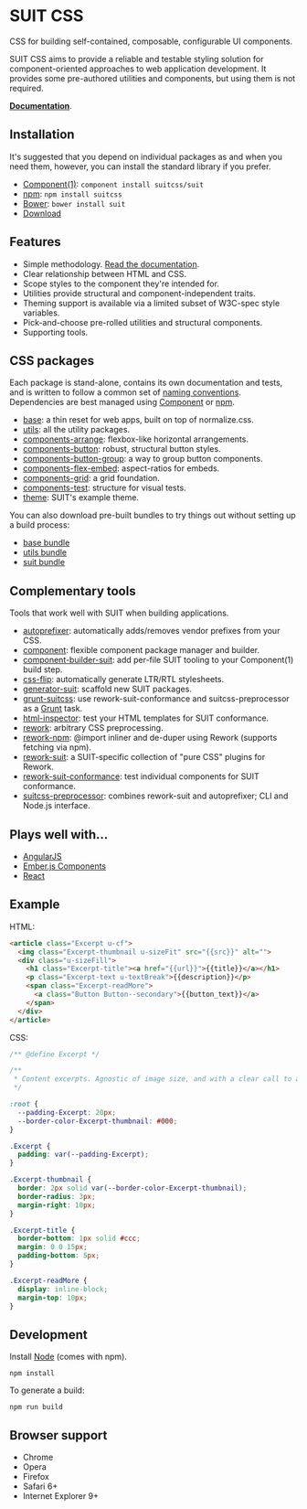# SUIT CSS

CSS for building self-contained, composable, configurable UI components.

SUIT CSS aims to provide a reliable and testable styling solution for
component-oriented approaches to web application development. It provides some
pre-authored utilities and components, but using them is not required.

**[Documentation](doc/README.md)**.

## Installation

It's suggested that you depend on individual packages as and when you need
them, however, you can install the standard library if you prefer.

* [Component(1)](https://github.com/component/component): `component install suitcss/suit`
* [npm](https://www.npmjs.org/): `npm install suitcss`
* [Bower](http://bower.io/): `bower install suit`
* [Download](https://github.com/suitcss/suit/releases)

## Features

* Simple methodology. [Read the documentation](doc/README.md).
* Clear relationship between HTML and CSS.
* Scope styles to the component they're intended for.
* Utilities provide structural and component-independent traits.
* Theming support is available via a limited subset of W3C-spec style variables.
* Pick-and-choose pre-rolled utilities and structural components.
* Supporting tools.

## CSS packages

Each package is stand-alone, contains its own documentation and tests, and is
written to follow a common set of [naming
conventions](doc/naming-conventions.md). Dependencies are best managed using
[Component](https://github.com/component/component/) or [npm](https://www.npmjs.org/).

* [base](https://github.com/suitcss/base/): a thin reset for web apps, built on top of normalize.css.
* [utils](https://github.com/suitcss/utils/): all the utility packages.
* [components-arrange](https://github.com/suitcss/components-arrange/): flexbox-like horizontal arrangements.
* [components-button](https://github.com/suitcss/components-button/): robust, structural button styles.
* [components-button-group](https://github.com/suitcss/components-button-group/): a way to group button components.
* [components-flex-embed](https://github.com/suitcss/components-flex-embed/): aspect-ratios for embeds.
* [components-grid](https://github.com/suitcss/components-grid/): a grid foundation.
* [components-test](https://github.com/suitcss/components-test/): structure for visual tests.
* [theme](https://github.com/suitcss/theme/): SUIT's example theme.

You can also download pre-built bundles to try things out without setting up a
build process:

* [base bundle](https://github.com/suitcss/base/releases)
* [utils bundle](https://github.com/suitcss/utils/releases)
* [suit bundle](https://github.com/suitcss/suit/releases)

## Complementary tools

Tools that work well with SUIT when building applications.

* [autoprefixer](https://github.com/ai/autoprefixer): automatically adds/removes vendor prefixes from your CSS.
* [component](https://github.com/component/component): flexible component package manager and builder.
* [component-builder-suit](https://github.com/suitcss/component-builder-suit): add per-file SUIT tooling to your Component(1) build step.
* [css-flip](https://github.com/twitter/css-flip): automatically generate LTR/RTL stylesheets.
* [generator-suit](https://github.com/suitcss/generator-suit): scaffold new SUIT packages.
* [grunt-suitcss](https://github.com/simonsmith/grunt-suitcss): use rework-suit-conformance and suitcss-preprocessor as a [Grunt](http://gruntjs.com) task.
* [html-inspector](https://github.com/philipwalton/html-inspector): test your HTML templates for SUIT conformance.
* [rework](https://github.com/reworkcss/rework): arbitrary CSS preprocessing.
* [rework-npm](https://github.com/conradz/rework-npm): @import inliner and de-duper using Rework (supports fetching via npm).
* [rework-suit](https://github.com/suitcss/rework-suit): a SUIT-specific collection of "pure CSS" plugins for Rework.
* [rework-suit-conformance](https://github.com/suitcss/rework-suit-conformance): test individual components for SUIT conformance.
* [suitcss-preprocessor](https://github.com/suitcss/preprocessor): combines rework-suit and autoprefixer; CLI and Node.js interface.

## Plays well with…

* [AngularJS](https://github.com/angular/angular.js)
* [Ember.js Components](http://emberjs.com/guides/components/)
* [React](https://github.com/facebook/react)

## Example

HTML:

```html
<article class="Excerpt u-cf">
  <img class="Excerpt-thumbnail u-sizeFit" src="{{src}}" alt="">
  <div class="u-sizeFill">
    <h1 class="Excerpt-title"><a href="{{url}}">{{title}}</a></h1>
    <p class="Excerpt-text u-textBreak">{{description}}</p>
    <span class="Excerpt-readMore">
      <a class="Button Button--secondary">{{button_text}}</a>
    </span>
  </div>
</article>
```

CSS:

```css
/** @define Excerpt */

/**
 * Content excerpts. Agnostic of image size, and with a clear call to action.
 */

:root {
  --padding-Excerpt: 20px;
  --border-color-Excerpt-thumbnail: #000;
}

.Excerpt {
  padding: var(--padding-Excerpt);
}

.Excerpt-thumbnail {
  border: 2px solid var(--border-color-Excerpt-thumbnail);
  border-radius: 3px;
  margin-right: 10px;
}

.Excerpt-title {
  border-bottom: 1px solid #ccc;
  margin: 0 0 15px;
  padding-bottom: 5px;
}

.Excerpt-readMore {
  display: inline-block;
  margin-top: 10px;
}
```

## Development

Install [Node](http://nodejs.org) (comes with npm).

```
npm install
```

To generate a build:

```
npm run build
```

## Browser support

* Chrome
* Opera
* Firefox
* Safari 6+
* Internet Explorer 9+
